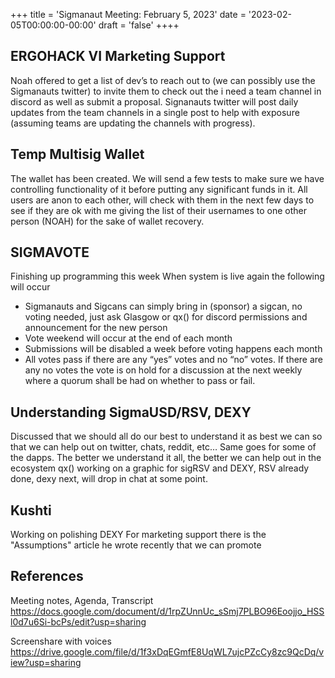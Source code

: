 +++
title = 'Sigmanaut Meeting: February 5, 2023'
date = '2023-02-05T00:00:00-00:00'
draft = 'false'
++++

## ERGOHACK VI Marketing Support
Noah offered to get a list of dev’s to reach out to (we can possibly use the Sigmanauts twitter) to invite them to check out the i need a team channel in discord as well as submit a proposal. 
Signanauts twitter will post daily updates from the team channels in a single post to help with exposure (assuming teams are updating the channels with progress).

## Temp Multisig Wallet
The wallet has been created. We will send a few tests to make sure we have controlling functionality of it before putting any significant funds in it.
All users are anon to each other, will check with them in the next few days to see if they are ok with me giving the list of their usernames to one other person (NOAH) for the sake of wallet recovery.

## SIGMAVOTE
Finishing up programming this week
When system is live again the following will occur
- Sigmanauts and Sigcans can simply bring in (sponsor) a sigcan, no voting needed, just ask Glasgow or qx() for discord permissions and announcement for the new person
- Vote weekend will occur at the end of each month
- Submissions will be disabled a week before voting happens each month
- All votes pass if there are any “yes” votes and no “no” votes. If there are any no votes the vote is on hold for a discussion at the next weekly where a quorum shall be had on whether to pass or fail. 

## Understanding SigmaUSD/RSV, DEXY
Discussed that we should all do our best to understand it as best we can so that we can help out on twitter, chats, reddit, etc…
Same goes for some of the dapps. The better we understand it all, the better we can help out in the ecosystem
qx() working on a graphic for sigRSV and DEXY, RSV already done, dexy next, will drop in chat at some point. 

## Kushti
Working on polishing DEXY
For marketing support there is the "Assumptions" article he wrote recently that we can promote

## References
Meeting notes, Agenda, Transcript
https://docs.google.com/document/d/1rpZUnnUc_sSmj7PLBO96Eoojjo_HSSl0d7u6Si-bcPs/edit?usp=sharing

Screenshare with voices
https://drive.google.com/file/d/1f3xDqEGmfE8UqWL7ujcPZcCy8zc9QcDq/view?usp=sharing
